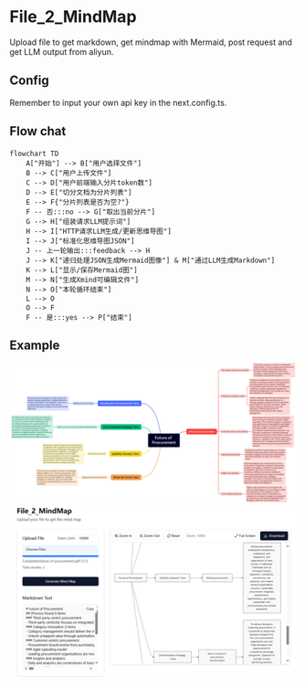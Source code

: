 # File_2_MindMap
Upload file to get markdown, get mindmap with Mermaid, post request and get LLM output from aliyun. 

## Config
Remember to input your own api key in the next.config.ts.

## Flow chat
```mermaid
flowchart TD
    A["开始"] --> B["用户选择文件"]
    B --> C["用户上传文件"]
    C --> D["用户前端输入分片token数"]
    D --> E["切分文档为分片列表"]
    E --> F{"分片列表是否为空?"}
    F -- 否:::no --> G["取出当前分片"]
    G --> H["组装请求LLM提示词"]
    H --> I["HTTP请求LLM生成/更新思维导图"]
    I --> J["标准化思维导图JSON"]
    J -- 上一轮输出:::feedback --> H
    J --> K["递归处理JSON生成Mermaid图像"] & M["通过LLM生成Markdown"]
    K --> L["显示/保存Mermaid图"]
    M --> N["生成Xmind可编辑文件"]
    N --> O["本轮循环结束"]
    L --> O
    O --> F
    F -- 是:::yes --> P["结束"]
```


## Example
![image1](/image1.png)
![image2](/image2.png)
